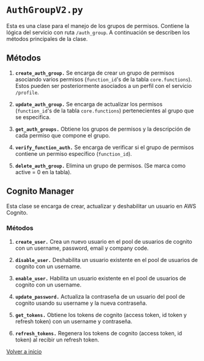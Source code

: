# `AuthGroupV2.py`

Esta es una clase para el manejo de los grupos de permisos. Contiene la lógica del servicio con ruta `/auth_group`. A continuación se describen los métodos principales de la clase.

## Métodos

1. **`create_auth_group.`** Se encarga de crear un grupo de permisos asociando varios permisos (`function_id`'s de la tabla `core.functions`). Estos pueden ser posteriormente asociados a un perfil con el servicio `/profile`.

2. **`update_auth_group.`** Se encarga de actualizar los permisos (`function_id`'s de la tabla `core.functions`) pertenecientes al grupo que se especifica.

3. **`get_auth_groups.`** Obtiene los grupos de permisos y la descripción de cada permiso que compone el grupo.

4. **`verify_function_auth.`** Se encarga de verificar si el grupo de permisos contiene un permiso específico (`function_id`).

5. **`delete_auth_group.`** Elimina un grupo de permisos. (Se marca como active = 0 en la tabla).

## Cognito Manager

Esta clase se encarga de crear, actualizar y deshabilitar un usuario en AWS Cognito.

### Métodos

1. **`create_user.`** Crea un nuevo usuario en el pool de usuarios de cognito con un username, password, email y company code.

2. **`disable_user.`** Deshabilita un usuario existente en el pool de usuarios de cognito con un username.

3. **`enable_user.`** Habilita un usuario existente en el pool de usuarios de cognito con un username.

4. **`update_password.`** Actualiza la contraseña de un usuario del pool de cognito usando su username y la nueva contraseña.

5. **`get_tokens.`** Obtiene los tokens de cognito (access token, id token y refresh token) con un username y contraseña.

6. **`refresh_tokens.`** Regenera los tokens de cognito (access token, id token) al recibir un refresh token.

[Volver a inicio](Repositorio%20de%20utilidades.md)